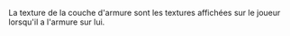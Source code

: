 La texture de la couche d'armure sont les textures affichées sur le joueur lorsqu'il a l'armure sur lui.